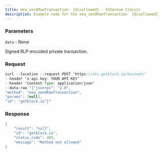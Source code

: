 ```yaml
---
title: eea_sendRawTransaction  {disallowed} - Ethereum Classic
description: Example code for the eea_sendRawTransaction  {disallowed} json-rpc method. Сomplete guide on how to use eea_sendRawTransaction  {disallowed} json-rpc in GetBlock.io Web3 documentation.
---
```


### Parameters


`data` - None

Signed RLP-encoded private transaction.

### Request

``` java
curl --location --request POST 'https://etc.getblock.io/mainnet/' 
--header 'x-api-key: YOUR-API-KEY' 
--header 'Content-Type: application/json' 
--data-raw '{"jsonrpc": "2.0",
"method": "eea_sendRawTransaction",
"params": [null],
"id": "getblock.io"}'
```

###  Response

``` java
{
    "result": "null",
    "id": "getblock.io",
    "status_code": 405,
    "message": "Method not allowed"
}
```

